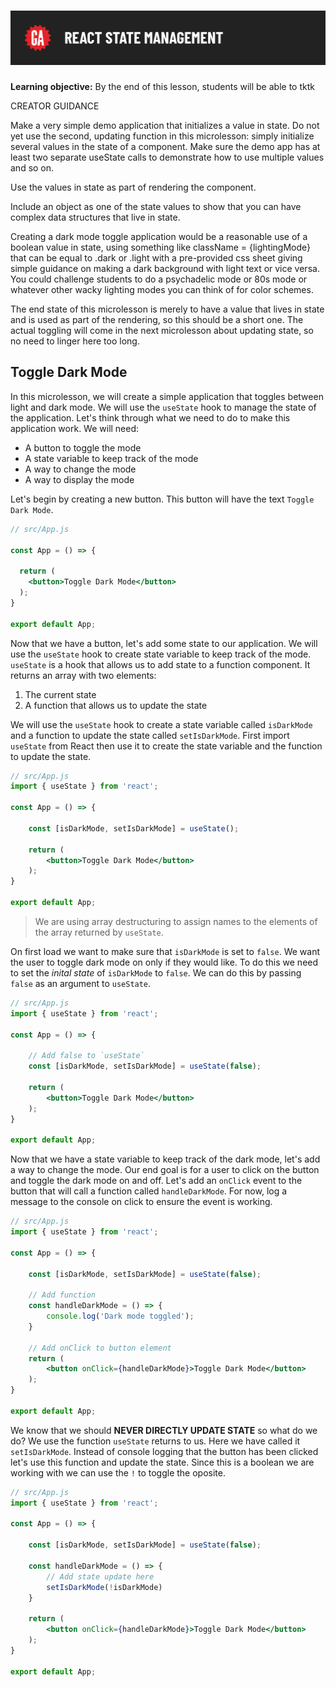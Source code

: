 # ![[tktk Module Name] - tktk Microlesson Name](./assets/hero.png)

**Learning objective:** By the end of this lesson, students will be able to tktk

CREATOR GUIDANCE

Make a very simple demo application that initializes a value in state. Do not yet use the second, updating function in this microlesson: simply initialize several values in the state of a component. Make sure the demo app has at least two separate useState calls to demonstrate how to use multiple values and so on.

Use the values in state as part of rendering the component. 

Include an object as one of the state values to show that you can have complex data structures that live in state.

Creating a dark mode toggle application would be a reasonable use of a boolean value in state, using something like className = {lightingMode} that can be equal to .dark or .light with a pre-provided css sheet giving simple guidance on making a dark background with light text or vice versa. You could challenge students to do a psychadelic mode or 80s mode or whatever other wacky lighting modes you can think of for color schemes.

The end state of this microlesson is merely to have a value that lives in state and is used as part of the rendering, so this should be a short one. The actual toggling will come in the next microlesson about updating state, so no need to linger here too long.

## Toggle Dark Mode

In this microlesson, we will create a simple application that toggles between light and dark mode. We will use the `useState` hook to manage the state of the application. Let's think through what we need to do to make this application work. We will need:

- A button to toggle the mode
- A state variable to keep track of the mode
- A way to change the mode
- A way to display the mode

Let's begin by creating a new button. This button will have the text `Toggle Dark Mode`.

```jsx
// src/App.js

const App = () => {

  return (
    <button>Toggle Dark Mode</button>
  );
}

export default App;
```

Now that we have a button, let's add some state to our application. We will use the `useState` hook to create state variable to keep track of the mode. `useState` is a hook that allows us to add state to a function component. It returns an array with two elements:

1. The current state
2. A function that allows us to update the state

We will use the `useState` hook to create a state variable called `isDarkMode` and a function to update the state called `setIsDarkMode`. First import `useState` from React then use it to create the state variable and the function to update the state.

```jsx
// src/App.js
import { useState } from 'react';

const App = () => {

    const [isDarkMode, setIsDarkMode] = useState();

    return (
        <button>Toggle Dark Mode</button>
    );
}

export default App;
```

> We are using array destructuring to assign names to the elements of the array returned by `useState`.

On first load we want to make sure that `isDarkMode` is set to `false`. We want the user to toggle dark mode on only if they would like. To do this we need to set the _inital state_ of `isDarkMode` to `false`. We can do this by passing `false` as an argument to `useState`.

```jsx
// src/App.js
import { useState } from 'react';

const App = () => {

    // Add false to `useState`
    const [isDarkMode, setIsDarkMode] = useState(false);

    return (
        <button>Toggle Dark Mode</button>
    );
}

export default App;
```

Now that we have a state variable to keep track of the dark mode, let's add a way to change the mode. Our end goal is for a user to click on the button and toggle the dark mode on and off. Let's add an `onClick` event to the button that will call a function called `handleDarkMode`. For now, log a message to the console on click to ensure the event is working.

```jsx
// src/App.js
import { useState } from 'react';

const App = () => {

    const [isDarkMode, setIsDarkMode] = useState(false);

    // Add function
    const handleDarkMode = () => {
        console.log('Dark mode toggled');
    }

    // Add onClick to button element
    return (
        <button onClick={handleDarkMode}>Toggle Dark Mode</button>
    );
}

export default App;
```

We know that we should **NEVER DIRECTLY UPDATE STATE** so what do we do? We use the function `useState` returns to us. Here we have called it `setIsDarkMode`. Instead of console logging that the button has been clicked let's use this function and update the state. Since this is a boolean we are working with we can use the `!` to toggle the oposite. 

```jsx
// src/App.js
import { useState } from 'react';

const App = () => {

    const [isDarkMode, setIsDarkMode] = useState(false);

    const handleDarkMode = () => {
        // Add state update here
        setIsDarkMode(!isDarkMode)
    }

    return (
        <button onClick={handleDarkMode}>Toggle Dark Mode</button>
    );
}

export default App;
```
